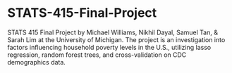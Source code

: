 # STATS-415-Final-Project
 STATS 415 Final Project by Michael Williams, Nikhil Dayal, Samuel Tan, & Sarah Lim at the University of Michigan. The project is an investigation into factors influencing household poverty levels in the U.S., utilizing lasso regression, random forest trees, and cross-validation on CDC demographics data.
